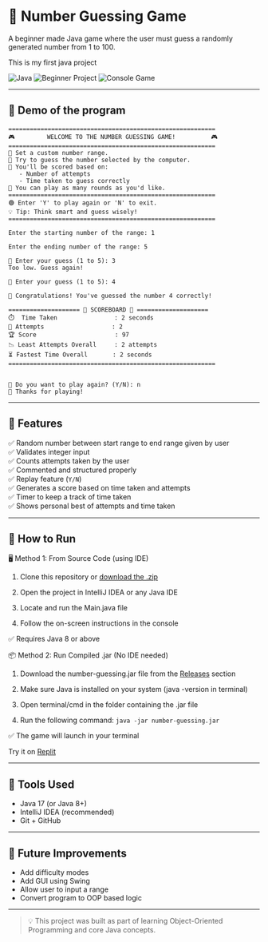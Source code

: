# 🎯 Number Guessing Game

A beginner made Java game where the user must guess a randomly generated number from 1 to 100.

This is my first java project

![Java](https://img.shields.io/badge/Language-Java-blue.svg)
![Beginner Project](https://img.shields.io/badge/Level-Beginner-brightgreen)
![Console Game](https://img.shields.io/badge/Type-Console--App-lightgrey)

---

## 📸 Demo of the program
```console
==========================================================
🎮         WELCOME TO THE NUMBER GUESSING GAME!          🎮
==========================================================
📌 Set a custom number range.
📌 Try to guess the number selected by the computer.
📌 You'll be scored based on:
   - Number of attempts
   - Time taken to guess correctly
📌 You can play as many rounds as you'd like.
==========================================================
🟢 Enter 'Y' to play again or 'N' to exit.
💡 Tip: Think smart and guess wisely!
==========================================================

Enter the starting number of the range: 1

Enter the ending number of the range: 5

🔢 Enter your guess (1 to 5): 3
Too low. Guess again!

🔢 Enter your guess (1 to 5): 4

🎉 Congratulations! You've guessed the number 4 correctly!

==================== 🎯 SCOREBOARD 🎯 ====================
⏱️  Time Taken                : 2 seconds
🎯 Attempts                   : 2
🏆 Score                      : 97
📉 Least Attempts Overall     : 2 attempts
⏳ Fastest Time Overall       : 2 seconds
==========================================================


🔁 Do you want to play again? (Y/N): n
👋 Thanks for playing!
```

---

## 🧠 Features

✅ Random number between start range to end range given by user  
✅ Validates integer input  
✅ Counts attempts taken by the user  
✅ Commented and structured properly  
✅ Replay feature (`Y/N`)  
✅ Generates a score based on time taken and attempts    
✅ Timer to keep a track of time taken  
✅ Shows personal best of attempts and time taken

---

## 🚀 How to Run


🖥️ Method 1: From Source Code (using IDE)
1. Clone this repository or [download the .zip](https://github.com/yago-xd/number-guessing/archive/refs/heads/master.zip)

2. Open the project in IntelliJ IDEA or any Java IDE

3. Locate and run the Main.java file

4. Follow the on-screen instructions in the console

  ✅ Requires Java 8 or above

📦 Method 2: Run Compiled .jar (No IDE needed)
1. Download the number-guessing.jar file from the [Releases](https://github.com/yago-xd/number-guessing/releases) section 

2. Make sure Java is installed on your system (java -version in terminal)

3. Open terminal/cmd in the folder containing the .jar file

4. Run the following command:
```java -jar number-guessing.jar```

  ✅ The game will launch in your terminal 

Try it on [Replit](https://replit.com/@yago-xd/number-guessing)

---

## 🔧 Tools Used

- Java 17 (or Java 8+)
- IntelliJ IDEA (recommended)
- Git + GitHub

---


## 🌟 Future Improvements

- Add difficulty modes
- Add GUI using Swing
- Allow user to input a range
- Convert program to OOP based logic

---

> 💡 This project was built as part of learning Object-Oriented Programming and core Java concepts.
